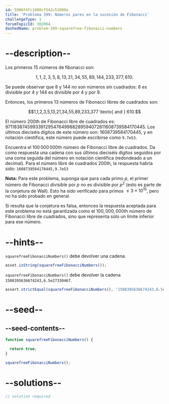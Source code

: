 ```yaml
---
id: 5900f4fc1000cf542c51000e
title: 'Problema 399: Números pares en la sucesión de Fibonacci'
challengeType: 1
forumTopicId: 302064
dashedName: problem-399-squarefree-fibonacci-numbers
---
```


# --description--

Los primeros 15 números de fibonacci son:

$$1,1,2,3,5,8,13,21,34,55,89,144,233,377,610.$$

Se puede observar que 8 y 144 no son números sin cuadrados: 8 es divisible por 4 y 144 es divisible por 4 y por 9.

Entonces, los primeros 13 números de Fibonacci libres de cuadrados son:

$$1,1,2,3,5,13,21,34,55,89,233,377 \texto{ and } 610.$$

El número $200$th de Fibonacci libre de cuadrados es: 971183874599339129547649988289594072811608739584170445. Los últimos dieciséis dígitos de este número son: 1608739584170445, y en notación científica, este número puede escribirse como `9.7e53`.

Encuentra el $100\,000\,000$th número de Fibonacci libre de cuadrados. Da como respuesta una cadena con sus últimos dieciséis dígitos seguidos por una coma seguida del número en notación científica (redondeado a un decimal). Para el número libre de cuadrados $200$th, la respuesta habría sido: `1608739584170445,9.7e53`

**Nota:** Para este problema, suponga que para cada primo $p$, el primer número de Fibonacci divisible por $p$ no es divisible por $p^2$ (esto es parte de la conjetura de Wall). Esto ha sido verificado para primos $≤ 3 \times {10}^{15}$, pero no ha sido probado en general.

Si resulta que la conjetura es falsa, entonces la respuesta aceptada para este problema no está garantizada como el $100,000,000$th número de Fibonacci libre de cuadrados, sino que representa solo un límite inferior para ese número.

# --hints--

`squarefreeFibonacciNumbers()` debe devolver una cadena.

```js
asset.isString(squarefreeFibonacciNumbers());
```

`squarefreeFibonacciNumbers()` debe devolver la cadena `1508395636674243,6.5e27330467`.

```js
assert.strictEqual(squarefreeFibonacciNumbers(), '1508395636674243,6.5e27330467');
```

# --seed--

## --seed-contents--

```js
function squarefreeFibonacciNumbers() {

  return true;
}

squarefreeFibonacciNumbers();
```

# --solutions--

```js
// solution required
```
